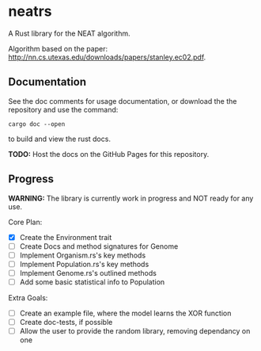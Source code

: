 
# neatrs

A Rust library for the NEAT algorithm.

Algorithm based on the paper:
<http://nn.cs.utexas.edu/downloads/papers/stanley.ec02.pdf>.


## Documentation

See the doc comments for usage documentation, or download the the repository and
use the command:

`cargo doc --open`

to build and view the rust docs.

**TODO:** Host the docs on the GitHub Pages for this repository.

## Progress

**WARNING:** The library is currently work in progress and NOT ready for any
use.

Core Plan:
 - [x] Create the Environment trait
 - [ ] Create Docs and method signatures for Genome
 - [ ] Implement Organism.rs's key methods
 - [ ] Implement Population.rs's key methods
 - [ ] Implement Genome.rs's outlined methods
 - [ ] Add some basic statistical info to Population

Extra Goals:
 - [ ] Create an example file, where the model learns the XOR function
 - [ ] Create doc-tests, if possible
 - [ ] Allow the user to provide the random library, removing dependancy on one
